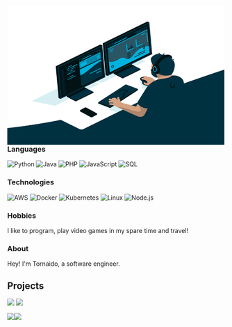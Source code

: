 <a href="https://tornaido.io"><img align="left" alt="GIF" src="https://raw.githubusercontent.com/xTornaido/xTornaido/master/code.gif" width="500" height="320" /></a>

### Languages

![Python](https://img.shields.io/badge/-Python-000?&logo=Python)
![Java](https://img.shields.io/badge/-Java-000?&logo=Java&logoColor=007396)
![PHP](https://img.shields.io/badge/-PHP-000?&logo=PHP)
![JavaScript](https://img.shields.io/badge/-JavaScript-000?&logo=JavaScript)
![SQL](https://img.shields.io/badge/-SQL-000?&logo=MySQL)

### Technologies

![AWS](https://img.shields.io/badge/-AWS-000?&logo=Amazon-AWS&logoColor=F90)
![Docker](https://img.shields.io/badge/-Docker-000?&logo=Docker)
![Kubernetes](https://img.shields.io/badge/-Kubernetes-000?&logo=Kubernetes)
![Linux](https://img.shields.io/badge/-Linux-000?&logo=Linux)
![Node.js](https://img.shields.io/badge/-Node.js-000?&logo=node.js)


### Hobbies

I like to program, play video games in my spare time and travel!

### About

Hey! I'm Tornaido, a software engineer.

## Projects

[![](https://img.shields.io/badge/-🩸%20Heartbleed-000)](https://github.com/xTornaido/Heartbleed)
[![](https://img.shields.io/badge/-Website-000?&logo=react)](https://xTornaido.github.io)

<a href="https://tornaido.io"><img height="137px" src="https://github-readme-stats.vercel.app/api?username=xTornaido&hide_title=true&hide_border=true&show_icons=true&include_all_commits=true&count_private=true&line_height=21&text_color=000&icon_color=000&bg_color=0,ea6161,ffc64d,fffc4d,52fa5a&theme=graywhite" /><img height="90px" src="https://github-readme-stats.vercel.app/api/top-langs/?username=xTornaido&hide=html&hide_title=true&hide_border=true&layout=compact&langs_count=6&exclude_repo=comp426,Redventures-Movie-Quotes&text_color=000&icon_color=fff&bg_color=0,52fa5a,4dfcff,c64dff&theme=graywhite" /></a>